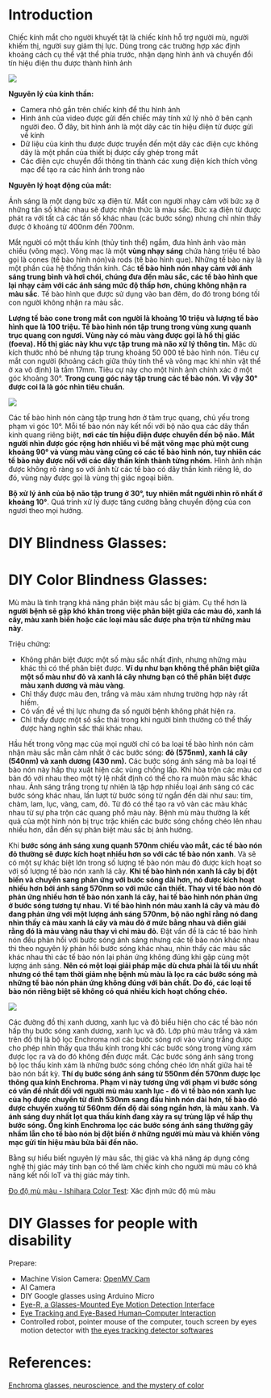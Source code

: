# Introduction 
Chiếc kính mắt cho người khuyết tật là chiếc kính hỗ trợ người mù, người khiếm thị, người suy giảm thị lực. Dùng trong các trường hợp xác định khoảng cách cụ thể vật thể phía trước, nhận dạng hình ảnh và chuyển đổi tín hiệu điện thu được thành hình ảnh  

![](https://i.ytimg.com/vi/Wdi5-Gr5reI/maxresdefault.jpg)

**Nguyên lý của kính thần:**
+ Camera nhỏ gắn trên chiếc kính để thu hình ảnh
+ Hình ảnh của video được gửi đến chiếc máy tính xử lý nhỏ ở bên cạnh người đeo. Ở đây, bit hình ảnh là một dãy các tín hiệu điện tử được gửi về kính  
+ Dữ liệu của kính thu được được truyền đến một dãy các điện cực không dây là một phần của thiết bị được cấy ghép trong mắt
+ Các điện cực chuyển đổi thông tin thành các xung điện kích thích võng mạc để tạo ra các hình ảnh trong não

**Nguyên lý hoạt động của mắt:**

Ánh sáng là một dạng bức xạ điện từ. Mắt con người nhạy cảm với bức xạ ở những tần số khác nhau sẽ được nhận thức là màu sắc. Bức xạ điện từ được phát ra với tất cả các tần số khác nhau (các bước sóng) nhưng chỉ nhìn thấy được ở khoảng từ 400nm đến 700nm.

Mắt người có một thấu kính (thủy tinh thể) ngắm, đưa hình ảnh vào màn chiếu (võng mạc). Võng mạc là một **vùng nhạy sáng** chứa hàng triệu tế bào gọi là cones (tế bào hình nón)và rods (tế bào hình que). Những tế bào này là một phần của hệ thống thần kinh. Các **tế bào hình nón nhạy cảm với ánh sáng trung bình và hơi chói, chúng đưa đến màu sắc, các tế bào hình que lại nhạy cảm với các ánh sáng mức độ thấp hơn, chúng không nhận ra màu sắc**. Tế bào hình que được sử dụng vào ban đêm, do đó trong bóng tối con người không nhận ra màu sắc.

**Lượng tế bào cone trong mắt con người là khoảng 10 triệu và lượng tế bào hình que là 100 triệu. Tế bào hình nón tập trung trong vùng xung quanh trục quang con ngươi. Vùng này có màu vàng được gọi là hố thị giác (foeva). Hố thị giác này khu vực tập trung mà não xử lý thông tin.** Mặc dù kích thước nhỏ bé nhưng tập trung khoảng 50 000 tế bào hình nón. Tiêu cự mắt con người (khoảng cách giữa thủy tinh thể và võng mạc khi nhìn vật thể ở xa vô định) là tầm 17mm. Tiêu cự này cho một hình ảnh chính xác ở một góc khoảng 30°. **Trong cung góc này tập trung các tế bào nón. Vì vậy 30° được coi là là góc nhìn tiêu chuẩn.**

![](https://thigiacmaytinh.com/wp-content/uploads/2018/06/sagschem.jpeg)

Các tế bào hình nón càng tập trung hơn ở tâm trục quang, chủ yếu trong phạm vi góc 10°. Mỗi tế bào nón này kết nối với bộ não qua các dây thần kinh quang riêng biệt, **nơi các tín hiệu điện được chuyển đến bộ não. Mắt người nhìn được góc rộng hơn nhiều vì bề mặt võng mạc phủ một cung khoảng 90° và vùng màu vàng cũng có các tế bào hình nón, tuy nhiên các tế bào này được nối với các dây thần kinh thành từng nhóm.** Hình ảnh nhận được không rõ ràng so với ảnh từ các tế bào có dây thần kinh riêng lẻ, do đó, vùng này được gọi là vùng thị giác ngoại biên.

**Bộ xử lý ảnh của bộ não tập trung ở 30°, tuy nhiên mắt người nhìn rõ nhất ở khoảng 10°**. Quá trình xử lý được tăng cường bằng chuyển động của con ngươi theo mọi hướng.
# DIY Blindness Glasses:

# DIY Color Blindness Glasses:
Mù màu là tình trạng khả năng phân biệt màu sắc bị giảm. Cụ thể hơn là **người bệnh sẽ gặp khó khăn trong việc phân biệt giữa các màu đỏ, xanh lá cây, màu xanh biển hoặc các loại màu sắc được pha trộn từ những màu này**. 

Triệu chứng:
+ Không phân biệt được một số màu sắc nhất định, nhưng những màu khác thì có thể phân biệt được. **Ví dụ như bạn không thể phân biệt giữa một số màu như đỏ và xanh lá cây nhưng bạn có thể phân biệt được màu xanh dương và màu vàng**.
+ Chỉ thấy được màu đen, trắng và màu xám nhưng trường hợp này rất hiếm.
+ Có vấn đề về thị lực nhưng đa số người bệnh không phát hiện ra.
+ Chỉ thấy được một số sắc thái trong khi người bình thường có thể thấy được hàng nghìn sắc thái khác nhau.

Hầu hết trong võng mạc của mọi người chỉ có ba loại tế bào hình nón cảm nhận màu sắc mẫn cảm nhất ở các bước sóng: **đỏ (575nm), xanh lá cây (540nm) và xanh dương (430 nm).** Các bước sóng ánh sáng mà ba loại tế bào nón này hấp thụ xuất hiện các vùng chồng lấp. Khi hòa trộn các màu cơ bản đó với nhau theo một tỷ lệ nhất định có thể cho ra muôn màu sắc khác nhau. Ánh sáng trắng trong tự nhiên là tập hợp nhiều loại ánh sáng có các bước sóng khác nhau, lần lượt từ bước sóng từ ngắn đến dài như sau: tím, chàm, lam, lục, vàng, cam, đỏ. Từ đó có thể tạo ra vô vàn các màu khác nhau từ sự pha trộn các quang phổ màu này. Bệnh mù màu thường là kết quả của một hình nón bị trục trặc khiến các bước sóng chồng chéo lên nhau nhiều hơn, dẫn đến sự phân biệt màu sắc bị ảnh hưởng. 

Khi **bước sóng ánh sáng xung quanh 570nm chiếu vào mắt, các tế bào nón đỏ thường sẽ được kích hoạt nhiều hơn so với các tế bào nón xanh**. Và sẽ có một sự khác biệt lớn trong số lượng tế bào nón màu đỏ được kích hoạt so với số lượng tế bào nón xanh lá cây. **Khi tế bào hình nón xanh lá cây bị đột biến và chuyển sang phản ứng với bước sóng dài hơn, nó được kích hoạt nhiều hơn bởi ánh sáng 570nm so với mức cần thiết. Thay vì tế bào nón đỏ phản ứng nhiều hơn tế bào nón xanh lá cây, hai tế bào hình nón phản ứng ở bước sóng tương tự nhau. Vì tế bào hình nón màu xanh lá cây và màu đỏ đang phản ứng với một lượng ánh sáng 570nm, bộ não nghĩ rằng nó đang nhìn thấy cả màu xanh lá cây và màu đỏ ở mức bằng nhau và diễn giải rằng đó là màu vàng nâu thay vì chỉ màu đỏ.** Đặt vấn đề là các tế bào hình nón đều phản hồi với bước sóng ánh sáng nhưng các tế bào nón khác nhau thì theo nguyên lý phản hồi bước sóng khác nhau, nhìn thấy các màu sắc khác nhau thì các tế bào nón lại phản ứng không đúng khi gặp cùng một lượng ánh sáng. **Nên có một loại giải pháp mặc dù chưa phải là tối ưu nhất nhưng có thể tạm thời giảm nhẹ bệnh mù màu là lọc ra các bước sóng mà những tế bào nón phản ứng không đúng với bản chất. Do đó, các loại tế bào nón riêng biệt sẽ không có quá nhiều kích hoạt chồng chéo.**

![](https://i2.wp.com/www.blakeporterneuro.com/wp-content/uploads/2015/08/enchromacx.png)

Các đường đồ thị xanh dương, xanh lục và đỏ biểu hiện cho các tế bào nón hấp thụ bước sóng xanh dương, xanh lục và đỏ. Lớp phủ màu trắng và xám trên đồ thị là bộ lọc Enchroma nơi các bước sóng rơi vào vùng trắng được cho phép nhìn thấy qua thấu kính trong khi các bước sóng trong vùng xám được lọc ra và do đó không đến được mắt. Các bước sóng ánh sáng trong bộ lọc thấu kính xám là những bước sóng chồng chéo lớn nhất giữa hai tế bào nón bất kỳ. **Thí dụ bước sóng ánh sáng từ 550nm đến 570nm được lọc thông qua kính Enchroma. Phạm vi này tương ứng với phạm vi bước sóng có vấn đề nhất đối với người mù màu xanh lục - đỏ vì tế bào nón xanh lục của họ được chuyển từ đỉnh 530nm sang đầu hình nón dài hơn, tế bào đỏ được chuyển xuống từ 560nm đến độ dài sóng ngắn hơn, là màu xanh. Và ánh sáng duy nhất lọt qua thấu kính đang xảy ra sự trùng lặp về hấp thụ bước sóng. Ống kính Enchroma lọc các bước sóng ánh sáng thường gây nhầm lẫn cho tế bào nón bị đột biến ở những người mù màu và khiến võng mạc gửi tín hiệu màu bừa bãi đến não.**

Bằng sự hiểu biết nguyên lý màu sắc, thị giác và khả năng áp dụng công nghệ thị giác máy tính bạn có thể làm chiếc kính cho người mù màu có khả năng kết nối IoT và thị giác máy tính.

[Đo độ mù màu - Ishihara Color Test](https://www.colour-blindness.com/colour-blindness-tests/ishihara-colour-test-plates/): Xác định mức độ mù màu
# DIY Glasses for people with disability
Prepare:
+ Machine Vision Camera: [OpenMV Cam](https://www.kickstarter.com/projects/1798207217/openmv-cam-h7-machine-vision-w-micropython) 
+ AI Camera 
+ DIY Google glasses using Arduino Micro
+ [Eye-R, a Glasses-Mounted Eye Motion Detection Interface](https://dl.acm.org/citation.cfm?id=634176)
+ [Eye Tracking and Eye-Based Human–Computer Interaction](https://perceptual.mpi-inf.mpg.de/files/2014/07/majaranta14_apc.pdf)
+ Controlled robot, pointer mouse of the computer, touch screen by eyes motion detector with [the eyes tracking detector softwares](https://imotions.com/blog/free-eye-tracking-software/)

# References:
[Enchroma glasses, neuroscience, and the mystery of color](http://www.blakeporterneuro.com/enchroma-neuroscience-color/)
